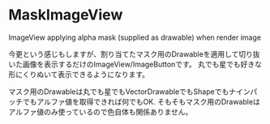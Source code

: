 # MaskImageView
ImageView applying alpha mask (supplied as drawable) when render image

今更という感じもしますが、割り当てたマスク用のDrawableを適用して切り抜いた画像を表示するだけのImageView/ImageButtonです。
丸でも星でも好きな形にくりぬいて表示できるようになります。

マスク用のDrawableは丸でも星でもVectorDrawableでもShapeでもナインパッチでもアルファ値を取得できれば何でもOK.
そもそもマスク用のDrawableはアルファ値のみ使っているので色自体も関係ありません。
